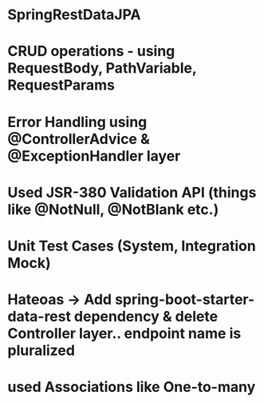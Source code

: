 # SpringRestDataJPA

# CRUD operations - using RequestBody, PathVariable, RequestParams
# Error Handling using @ControllerAdvice & @ExceptionHandler layer
# Used JSR-380 Validation API (things like @NotNull, @NotBlank etc.)
# Unit Test Cases (System, Integration Mock)
# Hateoas -> Add spring-boot-starter-data-rest dependency & delete Controller layer.. endpoint name is pluralized
# used Associations like One-to-many
